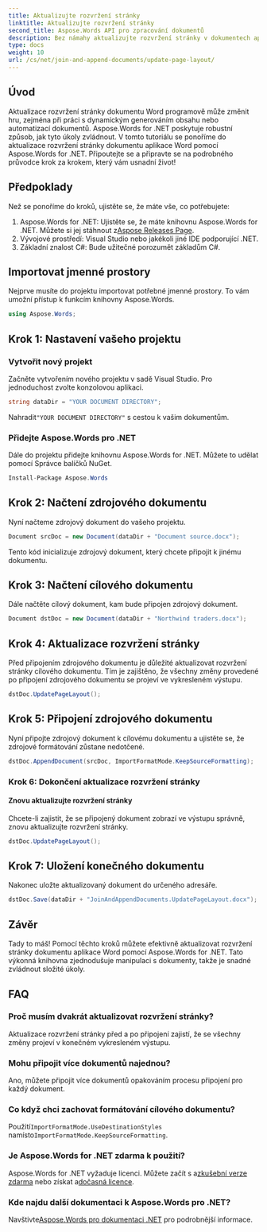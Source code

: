 ```yaml
---
title: Aktualizujte rozvržení stránky
linktitle: Aktualizujte rozvržení stránky
second_title: Aspose.Words API pro zpracování dokumentů
description: Bez námahy aktualizujte rozvržení stránky v dokumentech aplikace Word pomocí Aspose.Words pro .NET pomocí našeho podrobného průvodce krok za krokem.
type: docs
weight: 10
url: /cs/net/join-and-append-documents/update-page-layout/
---
```

## Úvod

Aktualizace rozvržení stránky dokumentu Word programově může změnit hru, zejména při práci s dynamickým generováním obsahu nebo automatizací dokumentů. Aspose.Words for .NET poskytuje robustní způsob, jak tyto úkoly zvládnout. V tomto tutoriálu se ponoříme do aktualizace rozvržení stránky dokumentu aplikace Word pomocí Aspose.Words for .NET. Připoutejte se a připravte se na podrobného průvodce krok za krokem, který vám usnadní život!

## Předpoklady

Než se ponoříme do kroků, ujistěte se, že máte vše, co potřebujete:

1.  Aspose.Words for .NET: Ujistěte se, že máte knihovnu Aspose.Words for .NET. Můžete si jej stáhnout z[Aspose Releases Page](https://releases.aspose.com/words/net/).
2. Vývojové prostředí: Visual Studio nebo jakékoli jiné IDE podporující .NET.
3. Základní znalost C#: Bude užitečné porozumět základům C#.

## Importovat jmenné prostory

Nejprve musíte do projektu importovat potřebné jmenné prostory. To vám umožní přístup k funkcím knihovny Aspose.Words.

```csharp
using Aspose.Words;
```

## Krok 1: Nastavení vašeho projektu

### Vytvořit nový projekt

Začněte vytvořením nového projektu v sadě Visual Studio. Pro jednoduchost zvolte konzolovou aplikaci.

```csharp
string dataDir = "YOUR DOCUMENT DIRECTORY";
```

 Nahradit`"YOUR DOCUMENT DIRECTORY"` s cestou k vašim dokumentům.

### Přidejte Aspose.Words pro .NET

Dále do projektu přidejte knihovnu Aspose.Words for .NET. Můžete to udělat pomocí Správce balíčků NuGet.

```csharp
Install-Package Aspose.Words
```

## Krok 2: Načtení zdrojového dokumentu

Nyní načteme zdrojový dokument do vašeho projektu.

```csharp
Document srcDoc = new Document(dataDir + "Document source.docx");
```

Tento kód inicializuje zdrojový dokument, který chcete připojit k jinému dokumentu.

## Krok 3: Načtení cílového dokumentu

Dále načtěte cílový dokument, kam bude připojen zdrojový dokument.

```csharp
Document dstDoc = new Document(dataDir + "Northwind traders.docx");
```

## Krok 4: Aktualizace rozvržení stránky

Před připojením zdrojového dokumentu je důležité aktualizovat rozvržení stránky cílového dokumentu. Tím je zajištěno, že všechny změny provedené po připojení zdrojového dokumentu se projeví ve vykresleném výstupu.

```csharp
dstDoc.UpdatePageLayout();
```

## Krok 5: Připojení zdrojového dokumentu

Nyní připojte zdrojový dokument k cílovému dokumentu a ujistěte se, že zdrojové formátování zůstane nedotčené.

```csharp
dstDoc.AppendDocument(srcDoc, ImportFormatMode.KeepSourceFormatting);
```

### Krok 6: Dokončení aktualizace rozvržení stránky

#### Znovu aktualizujte rozvržení stránky

Chcete-li zajistit, že se připojený dokument zobrazí ve výstupu správně, znovu aktualizujte rozvržení stránky.

```csharp
dstDoc.UpdatePageLayout();
```

## Krok 7: Uložení konečného dokumentu

Nakonec uložte aktualizovaný dokument do určeného adresáře.

```csharp
dstDoc.Save(dataDir + "JoinAndAppendDocuments.UpdatePageLayout.docx");
```

## Závěr

Tady to máš! Pomocí těchto kroků můžete efektivně aktualizovat rozvržení stránky dokumentu aplikace Word pomocí Aspose.Words for .NET. Tato výkonná knihovna zjednodušuje manipulaci s dokumenty, takže je snadné zvládnout složité úkoly.

## FAQ

### Proč musím dvakrát aktualizovat rozvržení stránky?
Aktualizace rozvržení stránky před a po připojení zajistí, že se všechny změny projeví v konečném vykresleném výstupu.

### Mohu připojit více dokumentů najednou?
Ano, můžete připojit více dokumentů opakováním procesu připojení pro každý dokument.

### Co když chci zachovat formátování cílového dokumentu?
 Použití`ImportFormatMode.UseDestinationStyles` namísto`ImportFormatMode.KeepSourceFormatting`.

### Je Aspose.Words for .NET zdarma k použití?
 Aspose.Words for .NET vyžaduje licenci. Můžete začít s a[zkušební verze zdarma](https://releases.aspose.com/) nebo získat a[dočasná licence](https://purchase.aspose.com/temporary-license/).

### Kde najdu další dokumentaci k Aspose.Words pro .NET?
 Navštivte[Aspose.Words pro dokumentaci .NET](https://reference.aspose.com/words/net/) pro podrobnější informace.
